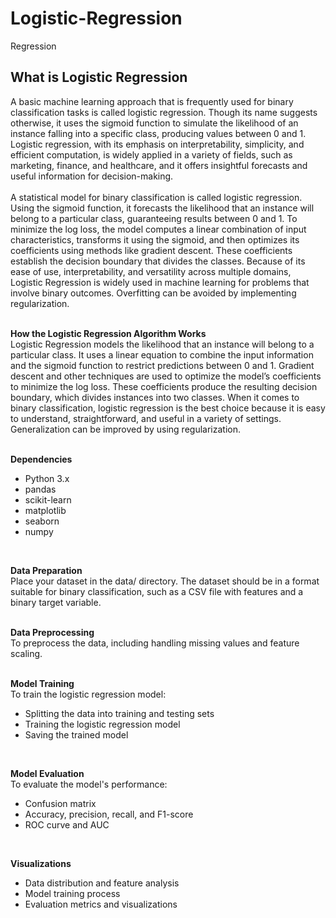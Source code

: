 # Logistic-Regression
Regression <br/>

## What is Logistic Regression
A basic machine learning approach that is frequently used for binary classification tasks is called logistic regression. Though its name suggests otherwise, it uses the sigmoid function to simulate the likelihood of an instance falling into a specific class, producing values between 0 and 1. Logistic regression, with its emphasis on interpretability, simplicity, and efficient computation, is widely applied in a variety of fields, such as marketing, finance, and healthcare, and it offers insightful forecasts and useful information for decision-making. <br/>
<br/>
A statistical model for binary classification is called logistic regression. Using the sigmoid function, it forecasts the likelihood that an instance will belong to a particular class, guaranteeing results between 0 and 1. To minimize the log loss, the model computes a linear combination of input characteristics, transforms it using the sigmoid, and then optimizes its coefficients using methods like gradient descent. These coefficients establish the decision boundary that divides the classes. Because of its ease of use, interpretability, and versatility across multiple domains, Logistic Regression is widely used in machine learning for problems that involve binary outcomes. Overfitting can be avoided by implementing regularization. <br/>
<br/>

**How the Logistic Regression Algorithm Works** <br/>
Logistic Regression models the likelihood that an instance will belong to a particular class. It uses a linear equation to combine the input information and the sigmoid function to restrict predictions between 0 and 1. Gradient descent and other techniques are used to optimize the model’s coefficients to minimize the log loss. These coefficients produce the resulting decision boundary, which divides instances into two classes. When it comes to binary classification, logistic regression is the best choice because it is easy to understand, straightforward, and useful in a variety of settings. Generalization can be improved by using regularization. <br/>
<br/>

**Dependencies** <br/>
* Python 3.x
* pandas
* scikit-learn
* matplotlib
* seaborn
* numpy
<br/>

**Data Preparation** <br/>
Place your dataset in the data/ directory. The dataset should be in a format suitable for binary classification, such as a CSV file with features and a binary target variable. <br/>
<br/>

**Data Preprocessing** <br/>
To preprocess the data, including handling missing values and feature scaling. <br/>
<br/>

**Model Training** <br/>
To train the logistic regression model:
* Splitting the data into training and testing sets
* Training the logistic regression model
* Saving the trained model <br/>
<br/>

**Model Evaluation** <br/>
To evaluate the model's performance:
* Confusion matrix
* Accuracy, precision, recall, and F1-score
* ROC curve and AUC
<br/>

**Visualizations** <br/>
* Data distribution and feature analysis
* Model training process
* Evaluation metrics and visualizations
